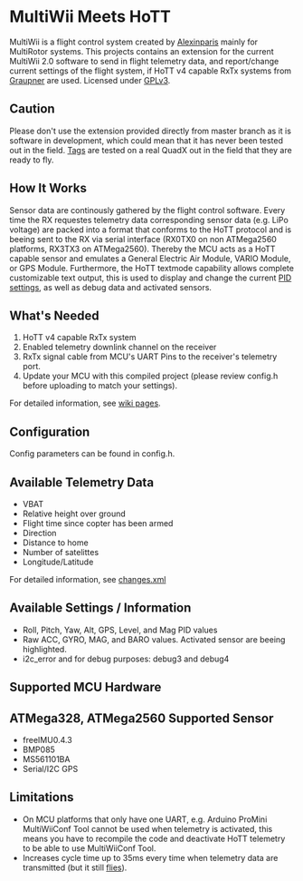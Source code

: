 MultiWii Meets HoTT
==============
MultiWii is a flight control system created by [Alexinparis] mainly for MultiRotor systems.
This projects contains an extension for the current MultiWii 2.0 software to send in flight telemetry data, 
and report/change current settings of the flight system, if HoTT v4 capable RxTx systems from [Graupner] are used.
Licensed under [GPLv3].

Caution
------------
Please don't use the extension provided directly from master branch as it is software in development, which could mean that
it has never been tested out in the field. [Tags](MultiWii-HoTT/tags) are tested on a real QuadX out in the field that they are ready to fly.

How It Works
------------
Sensor data are continously gathered by the flight control software. Every time the RX requestes telemetry data corresponding sensor data (e.g. LiPo voltage) are packed into a format
that conforms to the HoTT protocol and is beeing sent to the RX via serial interface (RX0TX0 on non ATMega2560 platforms, RX3TX3 on ATMega2560).
Thereby the MCU acts as a HoTT capable sensor and emulates a General Electric Air Module, VARIO Module, or GPS Module. 
Furthermore, the HoTT textmode capability allows complete customizable text output, this is used to display and change the current [PID settings], as well as debug data
and activated sensors. 

What's Needed
------------
1. HoTT v4 capable RxTx system
2. Enabled telemetry downlink channel on the receiver
3. RxTx signal cable from MCU's UART Pins to the receiver's telemetry port.
4. Update your MCU with this compiled project (please review config.h before uploading to match your settings).

For detailed information, see [wiki pages](MultiWii-HoTT/wiki).

Configuration
-------------
Config parameters can be found in config.h.

Available Telemetry Data
--------------
* VBAT
* Relative height over ground
* Flight time since copter has been armed
* Direction
* Distance to home
* Number of satelittes
* Longitude/Latitude

For detailed information, see [changes.xml]

Available Settings / Information
--------------
* Roll, Pitch, Yaw, Alt, GPS, Level, and Mag PID values 
* Raw ACC, GYRO, MAG, and BARO values. Activated sensor are beeing highlighted.
* i2c_error and for debug purposes: debug3 and debug4

Supported MCU Hardware
----------------------
ATMega328, ATMega2560
Supported Sensor
----------------
* freeIMU0.4.3
* BMP085
* MS561101BA
* Serial/I2C GPS

Limitations
-----------
* On MCU platforms that only have one UART, e.g. Arduino ProMini MultiWiiConf Tool cannot be used when telemetry is activated, 
this means you have to recompile the code and deactivate HoTT telemetry to be able to use MultiWiiConf Tool. 
* Increases cycle time up to 35ms every time when telemetry data are transmitted (but it still [flies]).

[GPLv3]: https://github.com/obayer/MultiWii-HoTT/blob/master/LICENSE.txt
[Alexinparis]: http://www.multiwii.com/
[Graupner]: http://www.graupner.de/
[PID settings]: http://www.youtube.com/watch?v=rItCvYUPo_o
[flies]: http://www.youtube.com/watch?v=8MEnRZlQoGY
[changes.xml]: https://github.com/obayer/MultiWii-HoTT/blob/master/changes.xml

